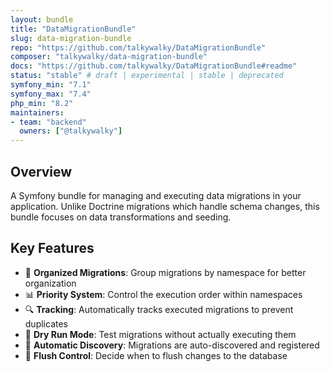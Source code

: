 ```yaml
---
layout: bundle
title: "DataMigrationBundle"
slug: data-migration-bundle
repo: "https://github.com/talkywalky/DataMigrationBundle"
composer: "talkywalky/data-migration-bundle"
docs: "https://github.com/talkywalky/DataMigrationBundle#readme"
status: "stable" # draft | experimental | stable | deprecated
symfony_min: "7.1"
symfony_max: "7.4"
php_min: "8.2"
maintainers:
- team: "backend"
  owners: ["@talkywalky"]
---
```


## Overview

A Symfony bundle for managing and executing data migrations in your application. Unlike Doctrine migrations which handle schema changes, this bundle focuses on data transformations and seeding.

## Key Features

- 🔄 **Organized Migrations**: Group migrations by namespace for better organization
- 📊 **Priority System**: Control the execution order within namespaces
- 🔍 **Tracking**: Automatically tracks executed migrations to prevent duplicates
- 🧪 **Dry Run Mode**: Test migrations without actually executing them
- 🚀 **Automatic Discovery**: Migrations are auto-discovered and registered
- 💾 **Flush Control**: Decide when to flush changes to the database
